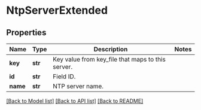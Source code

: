 # NtpServerExtended

## Properties
Name | Type | Description | Notes
------------ | ------------- | ------------- | -------------
**key** | **str** | Key value from key_file that maps to this server. | 
**id** | **str** | Field ID. | 
**name** | **str** | NTP server name. | 

[[Back to Model list]](../README.md#documentation-for-models) [[Back to API list]](../README.md#documentation-for-api-endpoints) [[Back to README]](../README.md)


